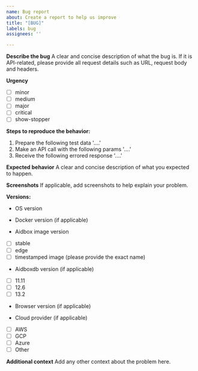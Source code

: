 ```yaml
---
name: Bug report
about: Create a report to help us improve
title: "[BUG]"
labels: bug
assignees: ''

---
```


**Describe the bug**
A clear and concise description of what the bug is. If it is API-related, please provide all request details such as URL, request body and headers.

**Urgency**
- [ ] minor
- [ ] medium
- [ ] major
- [ ] critical
- [ ] show-stopper

**Steps to reproduce the behavior:**

1. Prepare the following test data '....'
2. Make an API call with the following params '....'
3. Receive the following errored response '....'

**Expected behavior**
A clear and concise description of what you expected to happen.

**Screenshots**
If applicable, add screenshots to help explain your problem.

**Versions:**
- OS version

- Docker version (if applicable)

 - Aidbox image version

 - [ ] stable
 - [ ] edge
 - [ ] timestamped image (please provide the exact name)

 - Aidboxdb version (if applicable)

 - [ ] 11.11
 - [ ] 12.6
 - [ ] 13.2

 - Browser version (if applicable)

 - Cloud provider (if applicable)

 - [ ] AWS
 - [ ] GCP
 - [ ] Azure
 - [ ] Other

**Additional context**
Add any other context about the problem here.
